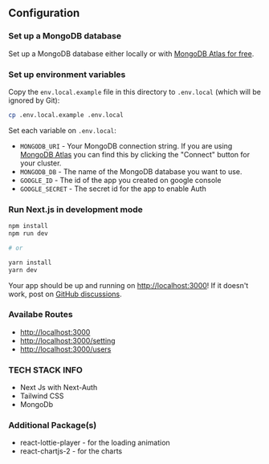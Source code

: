 ## Configuration

### Set up a MongoDB database

Set up a MongoDB database either locally or with [MongoDB Atlas for free](https://mongodb.com/atlas).

### Set up environment variables

Copy the `env.local.example` file in this directory to `.env.local` (which will be ignored by Git):

```bash
cp .env.local.example .env.local
```

Set each variable on `.env.local`:

- `MONGODB_URI` - Your MongoDB connection string. If you are using [MongoDB Atlas](https://mongodb.com/atlas) you can find this by clicking the "Connect" button for your cluster.
- `MONGODB_DB` - The name of the MongoDB database you want to use.
- `GOOGLE_ID` - The id of the app you created on google console
- `GOOGLE_SECRET` - The secret id for the app to enable Auth

### Run Next.js in development mode

```bash
npm install
npm run dev

# or

yarn install
yarn dev
```

Your app should be up and running on [http://localhost:3000](http://localhost:3000)! If it doesn't work, post on [GitHub discussions](https://github.com/vercel/next.js/discussions).

### Availabe Routes

- [http://localhost:3000](http://localhost:3000)
- [http://localhost:3000/setting](http://localhost:3000/setting)
- [http://localhost:3000/users](http://localhost:3000/users)

### TECH STACK INFO

- Next Js with Next-Auth
- Tailwind CSS
- MongoDb

### Additional Package(s)

- react-lottie-player - for the loading animation
- react-chartjs-2 - for the charts
